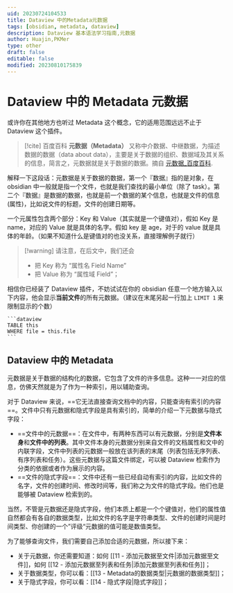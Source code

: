 ```yaml
---
uid: 20230724104533
title: Dataview 中的Metadata元数据
tags: [obsidian, metadata, dataview]
description: Dataview 基本语法学习指南,元数据
author: Huajin,PKMer
type: other
draft: false
editable: false
modified: 20230810175839
---
```


# Dataview 中的 Metadata 元数据

或许你在其他地方也听过 Metadata 这个概念，它的适用范围远远不止于 Dataview 这个插件。

> [!cite] 百度百科
> **元数据（Metadata）** 又称中介数据、中继数据，为描述数据的数据（data about data），主要是关于数据的组织、数据域及其关系的信息，简言之，元数据就是关于数据的数据。摘自 [元数据_百度百科](https://baike.baidu.com/item/%E5%85%83%E6%95%B0%E6%8D%AE/1946090).

解释一下这段话：元数据是关于数据的数据，第一个『数据』指的是对象，在 obsidian 中一般就是指一个文件，也就是我们查找的最小单位（除了 task）。第二个『数据』是数据的数据，也就是前一个数据的某个信息，也就是文件的信息 (属性)，比如说文件的标题，文件的创建日期等。

一个元属性包含两个部分：Key 和 Value（其实就是一个键值对），假如 Key 是 name，对应的 Value 就是具体的名字。假如 key 是 age，对于的 value 就是具体的年龄。（如果不知道什么是键值对的也没关系，直接理解例子就行）

> [!warning] 请注意，在后文中，我们还会
> - 把 Key 称为 “属性名 Field Name”
> - 把 Value 称为 “属性域 Field”；

相信你已经装了 Dataview 插件，不妨试试在你的 obsidian 任意一个地方输入以下内容，他会显示**当前文件**的所有元数据。（建议在末尾另起一行加上 `LIMIT 1` 来限制显示的个数）

`````示例代码
```dataview
TABLE this
WHERE file = this.file
```
`````

## Dataview 中的 Metadata

元数据是关于数据的结构化的数据，它包含了文件的许多信息。这种一一对应的信息，仿佛天然就是为了作为一种索引，用以辅助查询。

对于 Dataview 来说，==它无法直接查询文档中的内容，只能查询有索引的内容==。文件中只有元数据和隐式字段是具有索引的，简单的介绍一下元数据与隐式字段：

- ==文件中的元数据==：在文件中，有两种东西可以有元数据，分别是**文件本身**和**文件中的列表**。其中文件本身的元数据分别来自文件的文档属性和文中的内联字段，文件中列表的元数据一般放在该列表的末尾（列表包括无序列表、有序列表和任务）。这些元数据与这篇文件绑定，可以被 Dataview 检索作为分类的依据或者作为展示的内容。
- ==文件的隐式字段==：文件中还有一些已经自动有索引的内容，比如文件的名字，文件的创建时间、修改时间等，我们称之为文件的隐式字段。他们也是能够被 Dataview 检索到的。

当然，不管是元数据还是隐式字段，他们本质上都是一个个键值对，他们的属性值自然都会有各自的数据类型，比如文件的名字是字符串类型、文件的创建时间是时间类型、你创建的一个”评级“元数据的值可能是数值类型。

为了能够查询文件，我们需要自己添加合适的元数据，所以接下来：

- 关于元数据，你还需要知道：如何 [[11 - 添加元数据至文件|添加元数据至文件]]，如何 [[12 - 添加元数据至列表和任务|添加元数据至列表和任务]]；
- 关于数据类型，你可以看：[[13 - Metadata的数据类型|元数据的数据类型]]；
- 关于隐式字段，你可以看：[[14 - 隐式字段|隐式字段]]；
